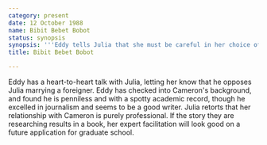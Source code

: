 ```yaml
---
category: present
date: 12 October 1988
name: Bibit Bebet Bobot
status: synopsis
synopsis: '''Eddy tells Julia that she must be careful in her choice of a future husband.'''
title: Bibit Bebet Bobot

---
```


Eddy has a heart-to-heart talk with
Julia, letting her know that he opposes Julia marrying a foreigner. Eddy
has checked into Cameron's background, and found he is penniless and
with a spotty academic record, though he excelled in journalism and
seems to be a good writer. Julia retorts that her relationship with
Cameron is purely professional. If the story they are researching
results in a book, her expert facilitation will look good on a future
application for graduate school.
